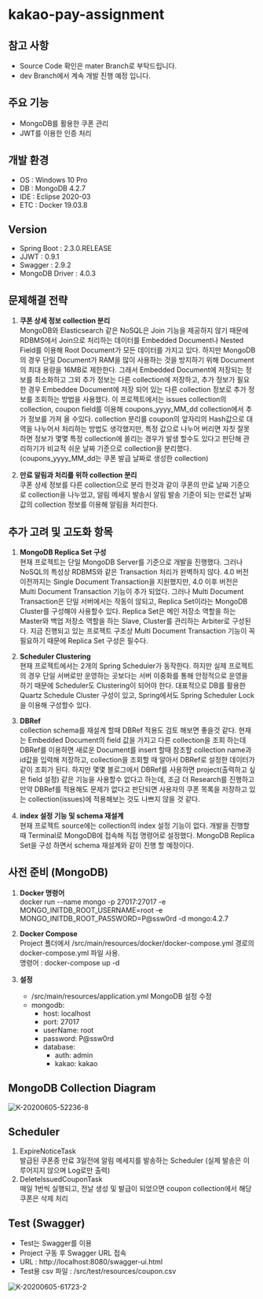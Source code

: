 # kakao-pay-assignment

## 참고 사항
* Source Code 확인은 mater Branch로 부탁드립니다.
* dev Branch에서 계속 개발 진행 예정 입니다.

## 주요 기능
* MongoDB를 활용한 쿠폰 관리
* JWT를 이용한 인증 처리

## 개발 환경
* OS : Windows 10 Pro
* DB : MongoDB 4.2.7
* IDE : Eclipse 2020-03
* ETC : Docker 19.03.8

## Version
* Spring Boot : 2.3.0.RELEASE
* JJWT : 0.9.1
* Swagger : 2.9.2
* MongoDB Driver : 4.0.3

## 문제해결 전략
1. **쿠폰 상세 정보 collection 분리**  
MongoDB와 Elasticsearch 같은 NoSQL은 Join 기능을 제공하지 않기 때문에 RDBMS에서 Join으로 처리하는 데이터를 Embedded Document나 Nested Field를 이용해 Root Document가 모든 데이터를 가지고 있다. 하지만 MongoDB의 경우 단일 Document가 RAM을 많이 사용하는 것을 방지하기 위해 Document의 최대 용량을
16MB로 제한한다. 그래서 Embedded Document에 저장되는 정보를 최소화하고 그외 추가 정보는 다른 collection에 저장하고, 추가 정보가 필요한 경우 
Embeddee Document에 저장 되어 있는 다른 collection 정보로 추가 정보를 조회하는 방법을 사용했다.
이 프로젝트에서는 issues collection의 collection, coupon field를 이용해 coupons_yyyy_MM_dd collection에서 추가 정보를 가져 올 수있다.
collection 분리를 coupon의 앞자리의 Hash값으로 대역을 나누어서 처리하는 방법도 생각했지만, 특정 값으로 나누어 버리면 자칫 잘못하면 정보가 몇몇 특정 collection에 
쏠리는 경우가 발생 할수도 있다고 판단해 관리하기가 비교적 쉬운 날짜 기준으로 collection을 분리했다.
(coupons_yyyy_MM_dd는 쿠폰 발급 날짜로 생성한 collection)  

2. **만료 알림과 처리를 위하 collection 분리**  
쿠폰 상세 정보를 다른 collection으로 분리 한것과 같이 쿠폰의 만료 날짜 기준으로 collection을 나누었고, 알림 메세지 발송시 알림 발송 기준이 되는 만료전 
날짜값의 collection 정보를 이용해 알림을 처리한다.

## 추가 고려 및 고도화 항목
1. **MongoDB Replica Set 구성**  
현재 프로젝트는 단일 MongoDB Server를 기준으로 개발을 진행했다. 그러나 NoSQL의 특성상 RDBMS와 같은 Transaction 처리가 완벽하지 않다. 
4.0 버전 이전까지는 Single Document Transaction을 지원했지만, 4.0 이후 버전은 Multi Document Transaction 기능이 추가 되었다.
그러나 Multi Document Transaction은 단일 서버에서는 작동이 않되고, Replica Set이라는 MongoDB Cluster를 구성해야 사용할수 있다.
Replica Set은 메인 저장소 역할을 하는 Master와 백업 저장소 역할을 하는 Slave, Cluster를 관리하는 Arbiter로 구성된다. 
지금 진행되고 있는 프로젝트 구조상 Multi Document Transaction 기능이 꼭 필요하기 때문에 Replica Set 구성은 필수다.

2. **Scheduler Clustering**  
현재 프로젝트에서는 2개의 Spring Scheduler가 동작한다. 하지만 실제 프로젝트의 경우 단일 서버로만 운영하는 곳보다는 서버 이중화를 통해 안정적으로 운영을 
하기 때문에 Scheduler도 Clustering이 되어야 한다. 대표적으로 DB를 활용한 Quartz Schedule Cluster 구성이 있고, Spring에서도 Spring Scheduler Lock을 
이용해 구성할수 있다.  

3. **DBRef**  
collection schema를 재설계 할때 DBRef 적용도 검토 해보면 좋을것 같다. 현재는 Embedded Document의 field 값을 가지고 다른 collection을 
조회 하는데 DBRef를 이용하면 새로운 Document를 insert 할때 참조할 collection name과 id값을 입력해 저장하고, collection을 조회할 때 
알아서 DBRef로 설정한 데이터가 같이 조회가 된다. 하지만 몇몇 블로그에서 DBRef를 사용하면 project(출력하고 싶은 field 설정) 같은 기능을 사용할수 없다고 하는데, 조금 더 Research를 진행하고 만약 DBRef를 적용해도 문제가 없다고 판단되면 사용자의 쿠폰 목록을 저장하고 있는 collection(issues)에 
적용해보는 것도 나쁘지 않을 것 같다.  

4. **index 설정 기능 및 schema 재설계**  
현재 프로젝트 source에는 collection의 index 설정 기능이 없다. 개발을 진행할때 Terminal로 MongoDB에 접속해 직접 명령어로 설정했다. 
MongoDB Replica Set을 구성 하면서 schema 재설계와 같이 진행 할 예정이다.

## 사전 준비 (MongoDB)
1. **Docker 명령어**  
docker run --name mongo -p 27017:27017 -e MONGO_INITDB_ROOT_USERNAME=root -e MONGO_INITDB_ROOT_PASSWORD=P@ssw0rd -d mongo:4.2.7

2. **Docker Compose**  
Project 폴더에서 /src/main/resources/docker/docker-compose.yml 경로의 docker-compose.yml 파일 사용.  
명령어 : docker-compose up -d  

3. **설정**
    * /src/main/resources/application.yml MongoDB 설정 수정  
    * mongodb:
      + host: localhost
      + port: 27017
      + userName: root
      + password: P@ssw0rd
      + database:
        - auth: admin  
        - kakao: kakao  

## MongoDB Collection Diagram
![K-20200605-52236-8](https://user-images.githubusercontent.com/49360550/83811341-988f9880-a6f4-11ea-9be7-61200ede3c9f.jpg)

## Scheduler
1. ExpireNoticeTask  
발급된 쿠폰중 만료 3일전에 알림 메세지를 발송하는 Scheduler (실제 발송은 이루어지지 않으며 Log로만 출력)  
2. DeleteIssuedCouponTask  
매일 1번씩 실행되고, 전날 생성 및 발급이 되었으면 coupon collection에서 해당 쿠폰은 삭제 처리

## Test (Swagger)
* Test는 Swagger를 이용
* Project 구동 후 Swagger URL 접속
* URL : http://localhost:8080/swagger-ui.html  
* Test용 csv 파일 : /src/test/resources/coupon.csv  

![K-20200605-61723-2](https://user-images.githubusercontent.com/49360550/83811346-99c0c580-a6f4-11ea-9af8-2a2a72c44b21.jpg)


